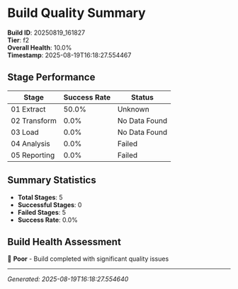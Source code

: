 # Build Quality Summary

**Build ID**: 20250819_161827  
**Tier**: f2  
**Overall Health**: 10.0%  
**Timestamp**: 2025-08-19T16:18:27.554467

## Stage Performance

| Stage | Success Rate | Status |
|-------|-------------|--------|
| 01 Extract | 50.0% | Unknown |
| 02 Transform | 0.0% | No Data Found |
| 03 Load | 0.0% | No Data Found |
| 04 Analysis | 0.0% | Failed |
| 05 Reporting | 0.0% | Failed |


## Summary Statistics

- **Total Stages**: 5
- **Successful Stages**: 0
- **Failed Stages**: 5
- **Success Rate**: 0.0%

## Build Health Assessment

🔴 **Poor** - Build completed with significant quality issues

---
*Generated: 2025-08-19T16:18:27.554640*
